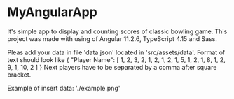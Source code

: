 # MyAngularApp

It's simple app to display and counting scores of classic bowling game. 
This project was made with using of Angular 11.2.6, TypeScript 4.15 and Sass. 

Pleas add your data in file 'data.json' located in 'src/assets/data'. Format of text should look like 
    {
        "Player Name": [
            1, 2, 3, 2, 1, 2, 1, 2, 1, 5, 1, 2, 1, 8, 1, 2, 9, 1, 10, 2
        ]
    }
Next players have to be separated by a comma after square bracket.

Example of insert data: './example.png'